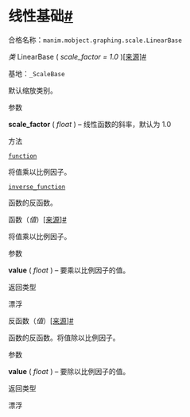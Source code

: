# 线性基础[#](#linearbase "此标题的固定链接")

合格名称：`manim.mobject.graphing.scale.LinearBase`

_类_ LinearBase ( _scale_factor = 1.0_ )[\[来源\]](../_modules/manim/mobject/graphing/scale.html#LinearBase)[#](#manim.mobject.graphing.scale.LinearBase "此定义的固定链接")

基地：`_ScaleBase`

默认缩放类别。

参数

**scale_factor** ( _float_ ) – 线性函数的斜率，默认为 1.0

方法

[`function`](#manim.mobject.graphing.scale.LinearBase.function "manim.mobject.graphing.scale.LinearBase.function")

将值乘以比例因子。

[`inverse_function`](#manim.mobject.graphing.scale.LinearBase.inverse_function "manim.mobject.graphing.scale.LinearBase.inverse_function")

函数的反函数。

函数（_值_）[\[来源\]](../_modules/manim/mobject/graphing/scale.html#LinearBase.function)[#](#manim.mobject.graphing.scale.LinearBase.function "此定义的固定链接")

将值乘以比例因子。

参数

**value** ( _float_ ) – 要乘以比例因子的值。

返回类型

漂浮

反函数（_值_）[\[来源\]](../_modules/manim/mobject/graphing/scale.html#LinearBase.inverse_function)[#](#manim.mobject.graphing.scale.LinearBase.inverse_function "此定义的固定链接")

函数的反函数。将值除以比例因子。

参数

**value** ( _float_ ) – 要除以比例因子的值。

返回类型

漂浮
